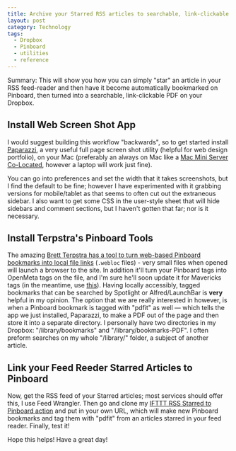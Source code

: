 ```yaml
---
title: Archive your Starred RSS articles to searchable, link-clickable PDFs on your Dropbox
layout: post
category: Technology
tags:
  - Dropbox
  - Pinboard
  - utilities
  - reference
---
```

Summary: This will show you how you can simply "star" an article in your RSS feed-reader and then have it become automatically bookmarked on Pinboard, then turned into a searchable, link-clickable PDF on your Dropbox.

## Install Web Screen Shot App

I would suggest building this workflow "backwards", so to get started install [Paparazzi](http://derailer.org/paparazzi/), a very useful full page screen shot utility (helpful for web design portfolio), on your Mac (preferably an always on Mac like a [Mac Mini Server Co-Located](http://macminicolo.net/), however a laptop will work just fine). 

You can go into preferences and set the width that it takes screenshots, but I find the default to be fine; however I have experimented with it grabbing versions for mobile/tablet as that seems to often cut out the extraneous sidebar. I also want to get some CSS in the user-style sheet that will hide sidebars and comment sections, but I haven't gotten that far; nor is it necessary.

## Install Terpstra's Pinboard Tools

The amazing [Brett Terpstra has a tool to turn web-based Pinboard bookmarks into local file links](http://brettterpstra.com/projects/pinboard-openmeta/)  (`.webloc` files) - very small files when opened will launch a browser to the site. In addition it'll turn your Pinboard tags into OpenMeta tags on the file, and I'm sure he'll soon update it for Mavericks tags (in the meantime, use [this](http://mosx.tumblr.com/post/54049528297/convert-openmeta-to-os-x-mavericks-tags-with-this)). Having locally accessibly, tagged bookmarks that can be searched by Spotlight or Alfred/LaunchBar is **very** helpful in my opinion. The option that we are really interested in however, is when a Pinboard bookmark is tagged with "pdfit" as well — which tells the app we just installed, Paparazzi, to make a PDF out of the page and then store it into a separate directory. I personally have two directories in my Dropbox: "/library/bookmarks" and "/library/bookmarks-PDF". I often preform searches on my whole "/library/" folder, a subject of another article.

## Link your Feed Reeder Starred Articles to Pinboard

Now, get the RSS feed of your Starred articles; most services should offer this, I use Feed Wrangler. Then go and clone my [IFTTT RSS Starred to Pinboard action](https://ifttt.com/recipes/137671) and put in your own URL, which will make new Pinboard bookmarks and tag them with "pdfit" from an articles starred in your feed reader. Finally, test it!

Hope this helps! Have a great day!
